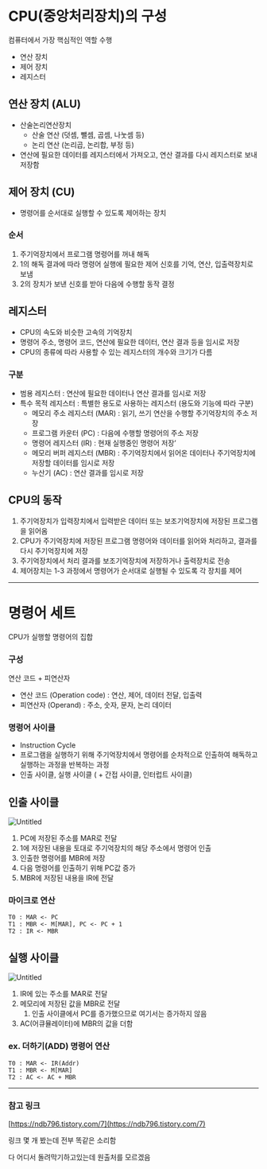 # CPU(중앙처리장치)의 구성

컴퓨터에서 가장 핵심적인 역할 수행

- 연산 장치
- 제어 장치
- 레지스터

## 연산 장치 (ALU)

- 산술논리연산장치
    - 산술 연산 (덧셈, 뺄셈, 곱셈, 나눗셈 등)
    - 논리 연산 (논리곱, 논리합, 부정 등)
- 연산에 필요한 데이터를 레지스터에서 가져오고, 연산 결과를 다시 레지스터로 보내 저장함

## 제어 장치 (CU)

- 명령어를 순서대로 실행할 수 있도록 제어하는 장치

### 순서

1. 주기억장치에서 프로그램 명령어를 꺼내 해독
2. 1의 해독 결과에 따라 명령어 실행에 필요한 제어 신호를 기억, 연산, 입출력장치로 보냄
3. 2의 장치가 보낸 신호를 받아 다음에 수행할 동작 결정

## 레지스터

- CPU의 속도와 비슷한 고속의 기억장치
- 명령어 주소, 명령어 코드, 연산에 필요한 데이터, 연산 결과 등을 임시로 저장
- CPU의 종류에 따라 사용할 수 있는 레지스터의 개수와 크기가 다름

### 구분

- 범용 레지스터 : 연산에 필요한 데이터나 연산 결과를 임시로 저장
- 특수 목적 레지스터 : 특별한 용도로 사용하는 레지스터 (용도와 기능에 따라 구분)
    - 메모리 주소 레지스터 (MAR) : 읽기, 쓰기 연산을 수행할 주기억장치의 주소 저장
    - 프로그램 카운터 (PC) : 다음에 수행할 명령어의 주소 저장
    - 명령어 레지스터 (IR) : 현재 실행중인 명령어 저장’
    - 메모리 버퍼 레지스터 (MBR) : 주기억장치에서 읽어온 데이터나 주기억장치에 저장할 데이터를 임시로 저장
    - 누산기 (AC) : 연산 결과를 임시로 저장

## CPU의 동작

1. 주기억장치가 입력장치에서 입력받은 데이터 또는 보조기억장치에 저장된 프로그램을 읽어옴
2. CPU가 주기억장치에 저장된 프로그램 명령어와 데이터를 읽어와 처리하고, 결과를 다시 주기억장치에 저장
3. 주기억장치에서 처리 결과를 보조기억장치에 저장하거나 출력장치로 전송
4. 제어장치는 1-3 과정에서 명령어가 순서대로 실행될 수 있도록 각 장치를 제어
---
# 명령어 세트

CPU가 실행할 명령어의 집합

### 구성

연산 코드 + 피연산자

- 연산 코드 (Operation code) : 연산, 제어, 데이터 전달, 입출력
- 피연산자 (Operand) : 주소, 숫자, 문자, 논리 데이터

### 명령어 사이클

- Instruction Cycle
- 프로그램을 실행하기 위해 주기억장치에서 명령어를 순차적으로 인출하여 해독하고 실행하는 과정을 반복하는 과정
- 인출 사이클, 실행 사이클 ( + 간접 사이클, 인터럽트 사이클)

## 인출 사이클

![Untitled](https://s3.us-west-2.amazonaws.com/secure.notion-static.com/3a5945b6-be60-4566-9a94-5b873d7d4bc3/Untitled.png?X-Amz-Algorithm=AWS4-HMAC-SHA256&X-Amz-Content-Sha256=UNSIGNED-PAYLOAD&X-Amz-Credential=AKIAT73L2G45EIPT3X45%2F20220428%2Fus-west-2%2Fs3%2Faws4_request&X-Amz-Date=20220428T150953Z&X-Amz-Expires=86400&X-Amz-Signature=65ca58f3fbfcd4d2a792f09391aa201673e2e5e7c737e2bfc9881db8912572ac&X-Amz-SignedHeaders=host&response-content-disposition=filename%20%3D%22Untitled.png%22&x-id=GetObject)

1. PC에 저장된 주소를 MAR로 전달
2. 1에 저장된 내용을 토대로 주기억장치의 해당 주소에서 명령어 인출
3. 인출한 명령어를 MBR에 저장
4. 다음 명령어를 인출하기 위해 PC값 증가
5. MBR에 저장된 내용을 IR에 전달

### 마이크로 연산

```
T0 : MAR <- PC
T1 : MBR <- M[MAR], PC <- PC + 1
T2 : IR <- MBR
```

## 실행 사이클

![Untitled](https://s3.us-west-2.amazonaws.com/secure.notion-static.com/fabd7ca8-96e4-46ab-9dcc-df56b8108693/Untitled.png?X-Amz-Algorithm=AWS4-HMAC-SHA256&X-Amz-Content-Sha256=UNSIGNED-PAYLOAD&X-Amz-Credential=AKIAT73L2G45EIPT3X45%2F20220428%2Fus-west-2%2Fs3%2Faws4_request&X-Amz-Date=20220428T151007Z&X-Amz-Expires=86400&X-Amz-Signature=0a276708abbe7edca100a5d4a415dc66f2c5765c144dba55a9fe380dc588697b&X-Amz-SignedHeaders=host&response-content-disposition=filename%20%3D%22Untitled.png%22&x-id=GetObject)

1. IR에 있는 주소를 MAR로 전달
2. 메모리에 저장된 값을 MBR로 전달
    1. 인출 사이클에서 PC를 증가했으므로 여기서는 증가하지 않음
3. AC(어큐뮬레이터)에 MBR의 값을 더함

### ex. 더하기(ADD) 명령어 연산

```
T0 : MAR <- IR(Addr)
T1 : MBR <- M[MAR]
T2 : AC <- AC + MBR
```

---

### 참고 링크

[https://ndb796.tistory.com/7](https://ndb796.tistory.com/7)

링크 몇 개 봤는데 전부 똑같은 소리함

다 어디서 돌려막기하고있는데 원출처를 모르겠음